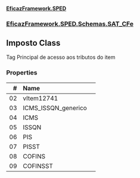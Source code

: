#### [EficazFramework.SPED](EficazFrameworkSPED.md 'EficazFramework SPED')
### [EficazFramework.SPED.Schemas.SAT_CFe](EficazFramework.SPED.Schemas.SAT_CFe.md 'EficazFramework.SPED.Schemas.SAT_CFe')

## Imposto Class

Tag Principal de acesso aos tributos do item
### Properties

| # | Name | |
| ---: | :--- | :--- |
| 02 | vItem12741 |  |
| 03 | ICMS_ISSQN_generico |  |
| 04 | ICMS |  |
| 05 | ISSQN |  |
| 06 | PIS |  |
| 07 | PISST |  |
| 08 | COFINS |  |
| 09 | COFINSST |  |
